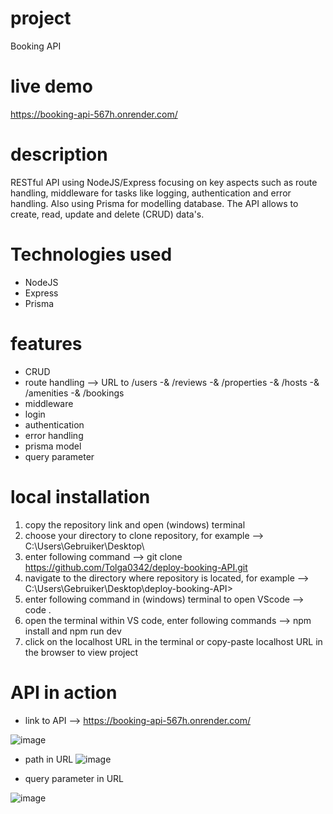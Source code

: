 # project

Booking API

# live demo 

https://booking-api-567h.onrender.com/

# description

RESTful API using NodeJS/Express focusing on key aspects such as route handling, middleware for tasks like logging, authentication and error handling. Also using Prisma for modelling database. The API allows to create, read, update and delete (CRUD) data's. 

# Technologies used

- NodeJS
- Express
- Prisma

# features 

- CRUD
- route handling --> URL to /users -& /reviews -& /properties -& /hosts -& /amenities -& /bookings
- middleware
- login
- authentication
- error handling
- prisma model
- query parameter

# local installation 

1. copy the repository link and open (windows) terminal
2. choose your directory to clone repository, for example --> C:\Users\Gebruiker\Desktop\
3. enter following command --> git clone https://github.com/Tolga0342/deploy-booking-API.git
4. navigate to the directory where repository is located, for example --> C:\Users\Gebruiker\Desktop\deploy-booking-API>
5. enter following command in (windows) terminal to open VScode --> code .
6. open the terminal within VS code, enter following commands --> npm install and npm run dev
7. click on the localhost URL in the terminal or copy-paste localhost URL in the browser to view project

# API in action 

- link to API --> https://booking-api-567h.onrender.com/

![image](https://github.com/user-attachments/assets/3bbf6959-95f7-416e-941f-58b7b110191b)

- path in URL
![image](https://github.com/user-attachments/assets/bd994a64-7c1b-4d94-af07-48eee4b0d08a)

- query parameter in URL 

![image](https://github.com/user-attachments/assets/74f81c35-d488-4fb3-a5b9-77d68a36c7b0)







